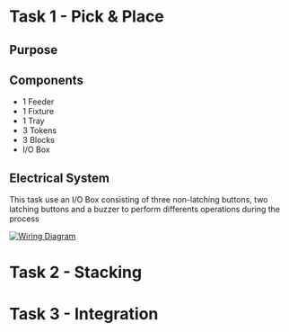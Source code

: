 # Task 1 - Pick & Place
## Purpose

## Components
- 1 Feeder
- 1 Fixture
- 1 Tray
- 3 Tokens
- 3 Blocks
- I/O Box
## Electrical System
This task use an I/O Box consisting of three non-latching buttons, two latching buttons and a buzzer to perform differents operations during the process

[![Wiring Diagram](https://img.shields.io/badge/Wiring%20Diagram-blue?style=for-the-badge)](IO%20Box/Task%201%20&%202)
# Task 2 - Stacking

# Task 3 - Integration


